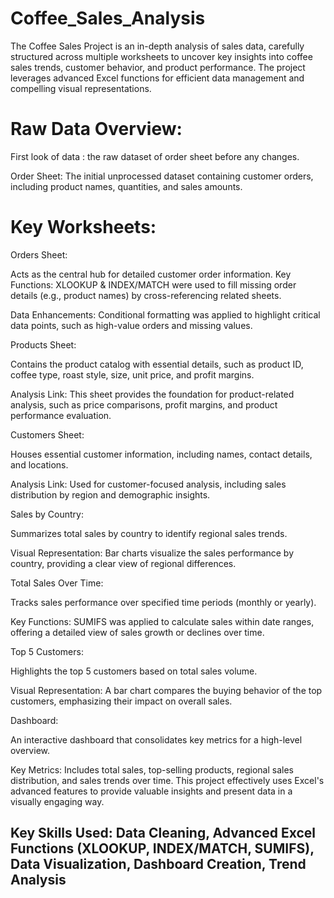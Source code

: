 # Coffee_Sales_Analysis
The Coffee Sales Project is an in-depth analysis of sales data, carefully structured across multiple worksheets to uncover key insights into coffee sales trends, customer behavior, and product performance. The project leverages advanced Excel functions for efficient data management and compelling visual representations.

# Raw Data Overview:
First look of data : the raw dataset of order sheet before any changes.

Order Sheet: The initial unprocessed dataset containing customer orders, including product names, quantities, and sales amounts.

# Key Worksheets:
Orders Sheet:

Acts as the central hub for detailed customer order information.
Key Functions: XLOOKUP & INDEX/MATCH were used to fill missing order details (e.g., product names) by cross-referencing related sheets.

Data Enhancements: Conditional formatting was applied to highlight critical data points, such as high-value orders and missing values.

Products Sheet:

Contains the product catalog with essential details, such as product ID, coffee type, roast style, size, unit price, and profit margins.

Analysis Link: This sheet provides the foundation for product-related analysis, such as price comparisons, profit margins, and product performance evaluation.

Customers Sheet:

Houses essential customer information, including names, contact details, and locations.

Analysis Link: Used for customer-focused analysis, including sales distribution by region and demographic insights.

Sales by Country:

Summarizes total sales by country to identify regional sales trends.

Visual Representation: Bar charts visualize the sales performance by country, providing a clear view of regional differences.

Total Sales Over Time:

Tracks sales performance over specified time periods (monthly or yearly).

Key Functions: SUMIFS was applied to calculate sales within date ranges, offering a detailed view of sales growth or declines over time.

Top 5 Customers:

Highlights the top 5 customers based on total sales volume.

Visual Representation: A bar chart compares the buying behavior of the top customers, emphasizing their impact on overall sales.

Dashboard:

An interactive dashboard that consolidates key metrics for a high-level overview.

Key Metrics: Includes total sales, top-selling products, regional sales distribution, and sales trends over time.
This project effectively uses Excel's advanced features to provide valuable insights and present data in a visually engaging way.

## Key Skills Used: Data Cleaning, Advanced Excel Functions (XLOOKUP, INDEX/MATCH, SUMIFS), Data Visualization, Dashboard Creation, Trend Analysis

